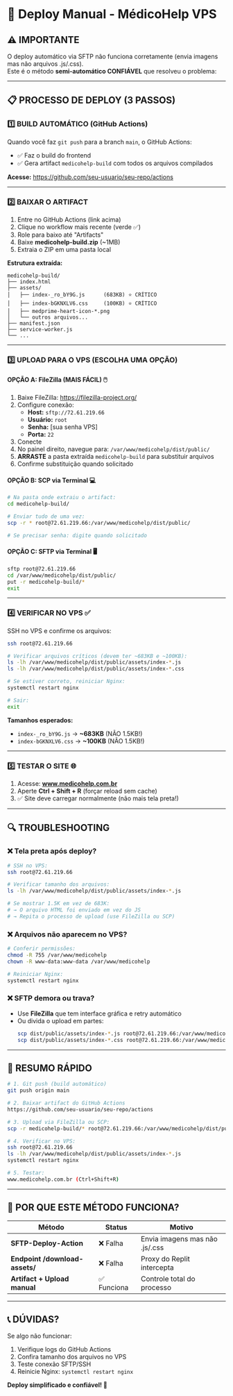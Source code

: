 # 🚀 Deploy Manual - MédicoHelp VPS

## ⚠️ IMPORTANTE
O deploy automático via SFTP não funciona corretamente (envia imagens mas não arquivos .js/.css).  
Este é o método **semi-automático CONFIÁVEL** que resolveu o problema:

---

## 📋 PROCESSO DE DEPLOY (3 PASSOS)

### 1️⃣ **BUILD AUTOMÁTICO (GitHub Actions)**

Quando você faz `git push` para a branch `main`, o GitHub Actions:
- ✅ Faz o build do frontend
- ✅ Gera artifact `medicohelp-build` com todos os arquivos compilados

**Acesse:** https://github.com/seu-usuario/seu-repo/actions

---

### 2️⃣ **BAIXAR O ARTIFACT**

1. Entre no GitHub Actions (link acima)
2. Clique no workflow mais recente (verde ✅)
3. Role para baixo até "Artifacts"
4. Baixe **medicohelp-build.zip** (~1MB)
5. Extraia o ZIP em uma pasta local

**Estrutura extraída:**
```
medicohelp-build/
├── index.html
├── assets/
│   ├── index-_ro_bY9G.js      (683KB) ⭐ CRÍTICO
│   ├── index-bGKNXLV6.css     (100KB) ⭐ CRÍTICO
│   ├── medprime-heart-icon-*.png
│   └── outros arquivos...
├── manifest.json
├── service-worker.js
└── ...
```

---

### 3️⃣ **UPLOAD PARA O VPS (ESCOLHA UMA OPÇÃO)**

#### **OPÇÃO A: FileZilla (MAIS FÁCIL)** 🖱️

1. Baixe FileZilla: https://filezilla-project.org/
2. Configure conexão:
   - **Host:** `sftp://72.61.219.66`
   - **Usuário:** `root`
   - **Senha:** [sua senha VPS]
   - **Porta:** `22`
3. Conecte
4. No painel direito, navegue para: `/var/www/medicohelp/dist/public/`
5. **ARRASTE** a pasta extraída `medicohelp-build` para substituir arquivos
6. Confirme substituição quando solicitado

#### **OPÇÃO B: SCP via Terminal** 💻

```bash
# Na pasta onde extraiu o artifact:
cd medicohelp-build/

# Enviar tudo de uma vez:
scp -r * root@72.61.219.66:/var/www/medicohelp/dist/public/

# Se precisar senha: digite quando solicitado
```

#### **OPÇÃO C: SFTP via Terminal** 🖥️

```bash
sftp root@72.61.219.66
cd /var/www/medicohelp/dist/public/
put -r medicohelp-build/*
exit
```

---

### 4️⃣ **VERIFICAR NO VPS** ✅

SSH no VPS e confirme os arquivos:

```bash
ssh root@72.61.219.66

# Verificar arquivos críticos (devem ter ~683KB e ~100KB):
ls -lh /var/www/medicohelp/dist/public/assets/index-*.js
ls -lh /var/www/medicohelp/dist/public/assets/index-*.css

# Se estiver correto, reiniciar Nginx:
systemctl restart nginx

# Sair:
exit
```

**Tamanhos esperados:**
- `index-_ro_bY9G.js` → **~683KB** (NÃO 1.5KB!)
- `index-bGKNXLV6.css` → **~100KB** (NÃO 1.5KB!)

---

### 5️⃣ **TESTAR O SITE** 🌐

1. Acesse: **www.medicohelp.com.br**
2. Aperte **Ctrl + Shift + R** (forçar reload sem cache)
3. ✅ Site deve carregar normalmente (não mais tela preta!)

---

## 🔍 TROUBLESHOOTING

### ❌ Tela preta após deploy?

```bash
# SSH no VPS:
ssh root@72.61.219.66

# Verificar tamanho dos arquivos:
ls -lh /var/www/medicohelp/dist/public/assets/index-*.js

# Se mostrar 1.5K em vez de 683K:
# → O arquivo HTML foi enviado em vez do JS
# → Repita o processo de upload (use FileZilla ou SCP)
```

### ❌ Arquivos não aparecem no VPS?

```bash
# Conferir permissões:
chmod -R 755 /var/www/medicohelp
chown -R www-data:www-data /var/www/medicohelp

# Reiniciar Nginx:
systemctl restart nginx
```

### ❌ SFTP demora ou trava?

- Use **FileZilla** que tem interface gráfica e retry automático
- Ou divida o upload em partes:
  ```bash
  scp dist/public/assets/index-*.js root@72.61.219.66:/var/www/medicohelp/dist/public/assets/
  scp dist/public/assets/index-*.css root@72.61.219.66:/var/www/medicohelp/dist/public/assets/
  ```

---

## 📌 RESUMO RÁPIDO

```bash
# 1. Git push (build automático)
git push origin main

# 2. Baixar artifact do GitHub Actions
https://github.com/seu-usuario/seu-repo/actions

# 3. Upload via FileZilla ou SCP:
scp -r medicohelp-build/* root@72.61.219.66:/var/www/medicohelp/dist/public/

# 4. Verificar no VPS:
ssh root@72.61.219.66
ls -lh /var/www/medicohelp/dist/public/assets/index-*.js
systemctl restart nginx

# 5. Testar:
www.medicohelp.com.br (Ctrl+Shift+R)
```

---

## 🎯 POR QUE ESTE MÉTODO FUNCIONA?

| Método | Status | Motivo |
|--------|--------|--------|
| **SFTP-Deploy-Action** | ❌ Falha | Envia imagens mas não .js/.css |
| **Endpoint /download-assets/** | ❌ Falha | Proxy do Replit intercepta |
| **Artifact + Upload manual** | ✅ Funciona | Controle total do processo |

---

## 📞 DÚVIDAS?

Se algo não funcionar:
1. Verifique logs do GitHub Actions
2. Confira tamanho dos arquivos no VPS
3. Teste conexão SFTP/SSH
4. Reinicie Nginx: `systemctl restart nginx`

**Deploy simplificado e confiável! 🚀**
